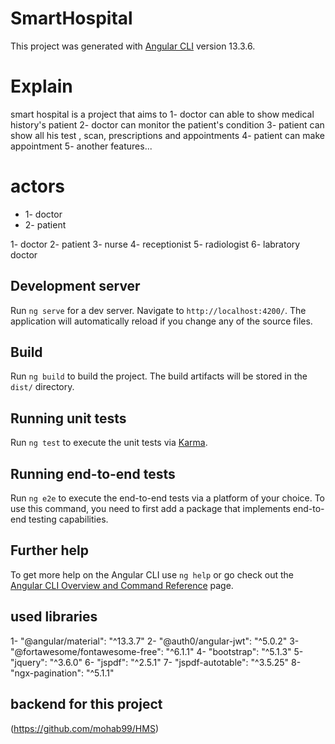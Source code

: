 # SmartHospital

This project was generated with [Angular CLI](https://github.com/angular/angular-cli) version 13.3.6.

# Explain
  smart hospital is a project that aims to
  1- doctor can able to show medical history's patient
  2- doctor can monitor the patient's condition
  3- patient can show all his test , scan, prescriptions and appointments
  4- patient can make appointment 
  5- another features...

# actors
<ul>
  <li>1- doctor</li>
  <li>2- patient</li>
</ul>
  1- doctor
  2- patient
  3- nurse
  4- receptionist
  5- radiologist
  6- labratory doctor

## Development server
Run `ng serve` for a dev server. Navigate to `http://localhost:4200/`. The application will automatically reload if you change any of the source files.
## Build
Run `ng build` to build the project. The build artifacts will be stored in the `dist/` directory.
## Running unit tests
Run `ng test` to execute the unit tests via [Karma](https://karma-runner.github.io).
## Running end-to-end tests
Run `ng e2e` to execute the end-to-end tests via a platform of your choice. To use this command, you need to first add a package that implements end-to-end testing capabilities.
## Further help
To get more help on the Angular CLI use `ng help` or go check out the [Angular CLI Overview and Command Reference](https://angular.io/cli) page.

## used libraries

  1- "@angular/material": "^13.3.7"
  2- "@auth0/angular-jwt": "^5.0.2"
  3- "@fortawesome/fontawesome-free": "^6.1.1"
  4- "bootstrap": "^5.1.3"
  5- "jquery": "^3.6.0"
  6- "jspdf": "^2.5.1"
  7- "jspdf-autotable": "^3.5.25"
  8- "ngx-pagination": "^5.1.1"
## backend for this project 
(https://github.com/mohab99/HMS)
